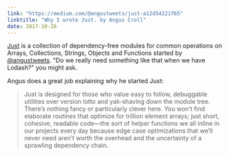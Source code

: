 ```yaml
---
link: "https://medium.com/@angustweets/just-a12d54221f65"
linktitle: "Why I wrote Just. by Angus Croll"
date: 2017-10-26
---
```


[Just](https://github.com/angus-c/just) is a collection of dependency-free modules for common operations 
on Arrays, Collections, Strings, Objects and Functions started by [@angustweets](http://twitter.com/angustweets). 
"Do we really need something like that when we have Lodash?" you might ask.

Angus does a great job explaining why he started Just: 

> Just is designed for those who value easy to follow, debuggable utilities over version lotto and yak-shaving down the module tree. There’s nothing fancy or particularly clever here. You won’t find elaborate routines that optimize for trillion element arrays; just short, cohesive, readable code––the sort of helper functions we all inline in our projects every day because edge case optimizations that we’ll never need aren’t worth the overhead and the uncertainty of a sprawling dependency chain.

